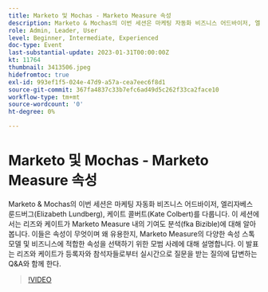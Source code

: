```yaml
---
title: Marketo 및 Mochas - Marketo Measure 속성
description: Marketo & Mochas의 이번 세션은 마케팅 자동화 비즈니스 어드바이저, 엘리자베스 룬드버그(Elizabeth Lundberg), 케이트 콜버트(Kate Colbert)를 다룹니다. 이 세션에서는 리즈와 케이트가 Marketo Measure 내의 기여도 분석(fka Bizible)에 대해 알아봅니다. 이들은 속성이 무엇이며 왜 유용한지, Marketo Measure의 다양한 속성 스톡 모델 및 비즈니스에 적합한 속성을 선택하기 위한 모범 사례에 대해 설명합니다. 이 발표는 리즈와 케이트가 등록자와 참석자들로부터 실시간으로 질문을 받는 질의에 답변하는 Q&A와 함께 한다.
role: Admin, Leader, User
level: Beginner, Intermediate, Experienced
doc-type: Event
last-substantial-update: 2023-01-31T00:00:00Z
kt: 11764
thumbnail: 3413506.jpeg
hidefromtoc: true
exl-id: 993ef1f5-024e-47d9-a57a-cea7eec6f8d1
source-git-commit: 367fa4837c33b7efc6ad49d5c262f33ca2face10
workflow-type: tm+mt
source-wordcount: '0'
ht-degree: 0%

---
```


# Marketo 및 Mochas - Marketo Measure 속성

Marketo &amp; Mochas의 이번 세션은 마케팅 자동화 비즈니스 어드바이저, 엘리자베스 룬드버그(Elizabeth Lundberg), 케이트 콜버트(Kate Colbert)를 다룹니다. 이 세션에서는 리즈와 케이트가 Marketo Measure 내의 기여도 분석(fka Bizible)에 대해 알아봅니다. 이들은 속성이 무엇이며 왜 유용한지, Marketo Measure의 다양한 속성 스톡 모델 및 비즈니스에 적합한 속성을 선택하기 위한 모범 사례에 대해 설명합니다. 이 발표는 리즈와 케이트가 등록자와 참석자들로부터 실시간으로 질문을 받는 질의에 답변하는 Q&amp;A와 함께 한다.

>[!VIDEO](https://video.tv.adobe.com/v/3413506/?quality=12&learn=on)
